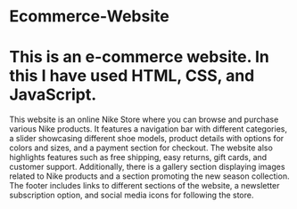 # Ecommerce-Website

# This is an e-commerce website. In this I have used HTML, CSS, and JavaScript.


This website is an online Nike Store where you can browse and purchase various Nike products. It features a navigation bar with different categories, a slider showcasing different shoe models, product details with options for colors and sizes, and a payment section for checkout. The website also highlights features such as free shipping, easy returns, gift cards, and customer support. Additionally, there is a gallery section displaying images related to Nike products and a section promoting the new season collection. The footer includes links to different sections of the website, a newsletter subscription option, and social media icons for following the store.



